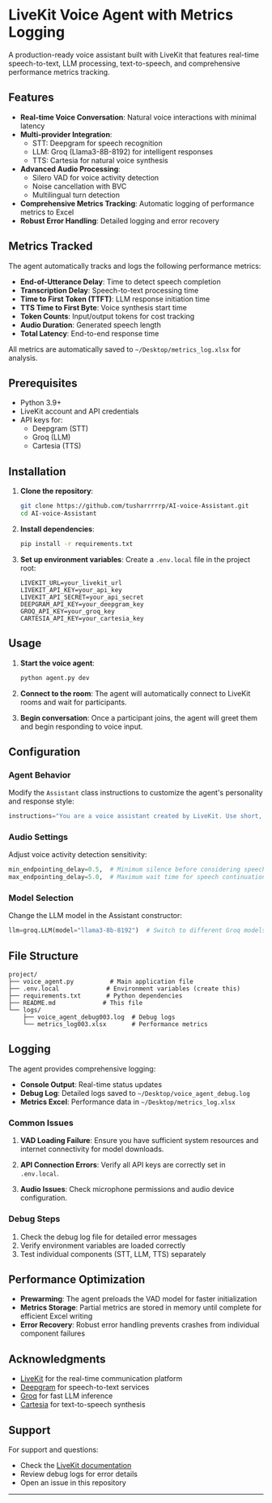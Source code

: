 # LiveKit Voice Agent with Metrics Logging

A production-ready voice assistant built with LiveKit that features real-time speech-to-text, LLM processing, text-to-speech, and comprehensive performance metrics tracking.

## Features

- **Real-time Voice Conversation**: Natural voice interactions with minimal latency
- **Multi-provider Integration**: 
  - STT: Deepgram for speech recognition
  - LLM: Groq (Llama3-8B-8192) for intelligent responses
  - TTS: Cartesia for natural voice synthesis
- **Advanced Audio Processing**:
  - Silero VAD for voice activity detection
  - Noise cancellation with BVC
  - Multilingual turn detection
- **Comprehensive Metrics Tracking**: Automatic logging of performance metrics to Excel
- **Robust Error Handling**: Detailed logging and error recovery

## Metrics Tracked

The agent automatically tracks and logs the following performance metrics:

- **End-of-Utterance Delay**: Time to detect speech completion
- **Transcription Delay**: Speech-to-text processing time
- **Time to First Token (TTFT)**: LLM response initiation time
- **TTS Time to First Byte**: Voice synthesis start time
- **Token Counts**: Input/output tokens for cost tracking
- **Audio Duration**: Generated speech length
- **Total Latency**: End-to-end response time

All metrics are automatically saved to `~/Desktop/metrics_log.xlsx` for analysis.

## Prerequisites

- Python 3.9+
- LiveKit account and API credentials
- API keys for:
  - Deepgram (STT)
  - Groq (LLM)
  - Cartesia (TTS)

## Installation

1. **Clone the repository**:
   ```bash
   git clone https://github.com/tusharrrrrp/AI-voice-Assistant.git
   cd AI-voice-Assistant
   ```

2. **Install dependencies**:
   ```bash
   pip install -r requirements.txt
   ```

3. **Set up environment variables**:
   Create a `.env.local` file in the project root:
   ```env
   LIVEKIT_URL=your_livekit_url
   LIVEKIT_API_KEY=your_api_key
   LIVEKIT_API_SECRET=your_api_secret
   DEEPGRAM_API_KEY=your_deepgram_key
   GROQ_API_KEY=your_groq_key
   CARTESIA_API_KEY=your_cartesia_key
   ```

## Usage

1. **Start the voice agent**:
   ```bash
   python agent.py dev
   ```

2. **Connect to the room**: The agent will automatically connect to LiveKit rooms and wait for participants.

3. **Begin conversation**: Once a participant joins, the agent will greet them and begin responding to voice input.

## Configuration

### Agent Behavior
Modify the `Assistant` class instructions to customize the agent's personality and response style:

```python
instructions="You are a voice assistant created by LiveKit. Use short, polite, and clear answers."
```

### Audio Settings
Adjust voice activity detection sensitivity:

```python
min_endpointing_delay=0.5,  # Minimum silence before considering speech ended
max_endpointing_delay=5.0,  # Maximum wait time for speech continuation
```

### Model Selection
Change the LLM model in the Assistant constructor:

```python
llm=groq.LLM(model="llama3-8b-8192")  # Switch to different Groq models
```

## File Structure

```
project/
├── voice_agent.py          # Main application file
├── .env.local             # Environment variables (create this)
├── requirements.txt       # Python dependencies
├── README.md             # This file
└── logs/
    ├── voice_agent_debug003.log  # Debug logs
    └── metrics_log003.xlsx       # Performance metrics
```

## Logging

The agent provides comprehensive logging:

- **Console Output**: Real-time status updates
- **Debug Log**: Detailed logs saved to `~/Desktop/voice_agent_debug.log`
- **Metrics Excel**: Performance data in `~/Desktop/metrics_log.xlsx`

### Common Issues

1. **VAD Loading Failure**: Ensure you have sufficient system resources and internet connectivity for model downloads.

2. **API Connection Errors**: Verify all API keys are correctly set in `.env.local`.

3. **Audio Issues**: Check microphone permissions and audio device configuration.

### Debug Steps

1. Check the debug log file for detailed error messages
2. Verify environment variables are loaded correctly
3. Test individual components (STT, LLM, TTS) separately

## Performance Optimization

- **Prewarming**: The agent preloads the VAD model for faster initialization
- **Metrics Storage**: Partial metrics are stored in memory until complete for efficient Excel writing
- **Error Recovery**: Robust error handling prevents crashes from individual component failures


## Acknowledgments

- [LiveKit](https://livekit.io/) for the real-time communication platform
- [Deepgram](https://deepgram.com/) for speech-to-text services
- [Groq](https://groq.com/) for fast LLM inference
- [Cartesia](https://cartesia.ai/) for text-to-speech synthesis

## Support

For support and questions:
- Check the [LiveKit documentation](https://docs.livekit.io/)
- Review debug logs for error details
- Open an issue in this repository

---

